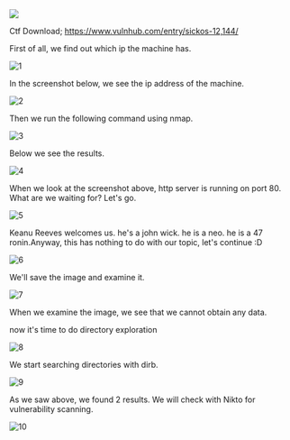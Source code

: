 <img src="https://www.vulnhub.com/media/img/entry/watermarked/d1844af893edd2b0716dafa35a8172dc143c3911.png">

Ctf Download;
https://www.vulnhub.com/entry/sickos-12,144/

First of all, we find out which ip the machine has.


![1](https://user-images.githubusercontent.com/32979760/124518976-a7151b80-ddf0-11eb-8d20-2ed7fedd68b6.PNG)

In the screenshot below, we see the ip address of the machine.

![2](https://user-images.githubusercontent.com/32979760/124519211-4c2ff400-ddf1-11eb-9403-b1acd11c975e.PNG)

Then we run the following command using nmap.

![3](https://user-images.githubusercontent.com/32979760/124519278-7f728300-ddf1-11eb-89b6-275961b6f749.PNG)

Below we see the results.

![4](https://user-images.githubusercontent.com/32979760/124519353-b6489900-ddf1-11eb-870d-4a2f4650b41f.PNG)

When we look at the screenshot above, http server is running on port 80. What are we waiting for? Let's go.

![5](https://user-images.githubusercontent.com/32979760/124519411-e7c16480-ddf1-11eb-84a6-aae415a054e8.PNG)

Keanu Reeves welcomes us. he's a john wick. he is a neo. he is a 47 ronin.Anyway, this has nothing to do with our topic, let's continue :D

![6](https://user-images.githubusercontent.com/32979760/124519563-5999ae00-ddf2-11eb-87f8-f75a34f25d5b.PNG)

We'll save the image and examine it.

![7](https://user-images.githubusercontent.com/32979760/124519757-e2b0e500-ddf2-11eb-8895-074086c6922d.PNG)

When we examine the image, we see that we cannot obtain any data.

now it's time to do directory exploration

![8](https://user-images.githubusercontent.com/32979760/124519815-2b689e00-ddf3-11eb-8885-02a3fe571f66.PNG)

We start searching directories with dirb.

![9](https://user-images.githubusercontent.com/32979760/124519884-610d8700-ddf3-11eb-84e3-4586340c1812.PNG)

As we saw above, we found 2 results. We will check with Nikto for vulnerability scanning.

![10](https://user-images.githubusercontent.com/32979760/124519973-adf15d80-ddf3-11eb-8770-6bce78fa6fee.PNG)

